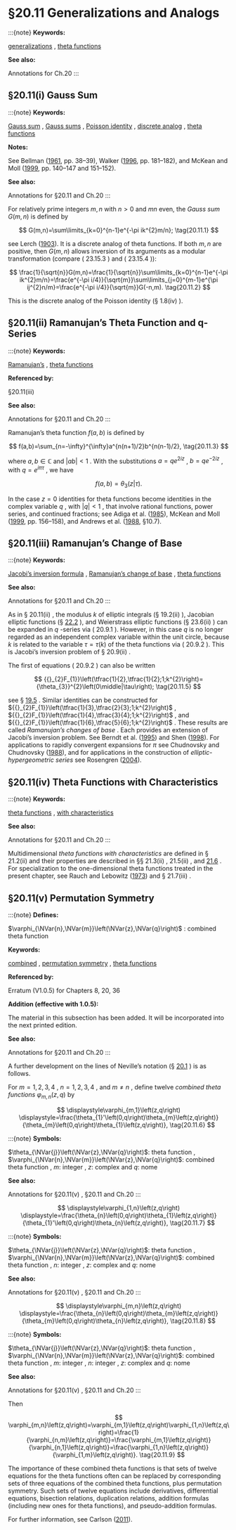 # §20.11 Generalizations and Analogs

:::{note}
**Keywords:**

[generalizations](http://dlmf.nist.gov/search/search?q=generalizations) , [theta functions](http://dlmf.nist.gov/search/search?q=theta%20functions)

**See also:**

Annotations for Ch.20
:::


## §20.11(i) Gauss Sum

:::{note}
**Keywords:**

[Gauss sum](http://dlmf.nist.gov/search/search?q=Gauss%20sum) , [Gauss sums](http://dlmf.nist.gov/search/search?q=Gauss%20sums) , [Poisson identity](http://dlmf.nist.gov/search/search?q=Poisson%20identity) , [discrete analog](http://dlmf.nist.gov/search/search?q=discrete%20analog) , [theta functions](http://dlmf.nist.gov/search/search?q=theta%20functions)

**Notes:**

See Bellman ([1961](./bib/B.html#bib231 "A Brief Introduction to Theta Functions"), pp. 38–39), Walker ([1996](./bib/W.html#bib2359 "Elliptic Functions. A Constructive Approach"), pp. 181–182), and McKean and Moll ([1999](./bib/M.html#bib1582 "Elliptic Curves"), pp. 140–147 and 151–152).

**See also:**

Annotations for §20.11 and Ch.20
:::

For relatively prime integers $m,n$ with $n>0$ and $mn$ even, the *Gauss sum* $G(m,n)$ is defined by


<a id="E1"></a>
$$
G(m,n)=\sum\limits_{k=0}^{n-1}e^{-\pi ik^{2}m/n}; \tag{20.11.1}
$$

see Lerch ([1903](./bib/L.html#bib1418 "Zur Theorie der Gaußschen Summen")). It is a discrete analog of theta functions. If both $m,n$ are positive, then $G(m,n)$ allows inversion of its arguments as a modular transformation (compare ( 23.15.3 ) and ( 23.15.4 )):


<a id="E2"></a>
$$
\frac{1}{\sqrt{n}}G(m,n)=\frac{1}{\sqrt{n}}\sum\limits_{k=0}^{n-1}e^{-\pi ik^{2}m/n}=\frac{e^{-\pi i/4}}{\sqrt{m}}\sum\limits_{j=0}^{m-1}e^{\pi ij^{2}n/m}=\frac{e^{-\pi i/4}}{\sqrt{m}}G(-n,m). \tag{20.11.2}
$$

This is the discrete analog of the Poisson identity (§ 1.8(iv) ).


## §20.11(ii) Ramanujan’s Theta Function and q-Series

:::{note}
**Keywords:**

[Ramanujan’s](http://dlmf.nist.gov/search/search?q=Ramanujan%E2%80%99s) , [theta functions](http://dlmf.nist.gov/search/search?q=theta%20functions)

**Referenced by:**

§20.11(iii)

**See also:**

Annotations for §20.11 and Ch.20
:::

Ramanujan’s theta function $f(a,b)$ is defined by


<a id="E3"></a>
$$
f(a,b)=\sum_{n=-\infty}^{\infty}a^{n(n+1)/2}b^{n(n-1)/2}, \tag{20.11.3}
$$

where $a,b\in\mathbb{C}$ and $\left|ab\right|<1$ . With the substitutions $a=qe^{2iz}$ , $b=qe^{-2iz}$ , with $q=e^{i\pi\tau}$ , we have


<a id="E4"></a>
$$
f(a,b)=\theta_{3}\left(z\middle|\tau\right). \tag{20.11.4}
$$

In the case $z=0$ identities for theta functions become identities in the complex variable $q$ , with $\left|q\right|<1$ , that involve rational functions, power series, and continued fractions; see Adiga et al. ([1985](./bib/index.html#bib34 "Chapter 16 of Ramanujan’s second notebook: Theta-functions and q -series")), McKean and Moll ([1999](./bib/M.html#bib1582 "Elliptic Curves"), pp. 156–158), and Andrews et al. ([1988](./bib/index.html#bib100 "Ramanujan Revisited"), §10.7).


## §20.11(iii) Ramanujan’s Change of Base

:::{note}
**Keywords:**

[Jacobi’s inversion formula](http://dlmf.nist.gov/search/search?q=Jacobi%20inversion%20formula) , [Ramanujan’s change of base](http://dlmf.nist.gov/search/search?q=Ramanujan%20change%20of%20base) , [theta functions](http://dlmf.nist.gov/search/search?q=theta%20functions)

**See also:**

Annotations for §20.11 and Ch.20
:::

As in § 20.11(ii) , the modulus $k$ of elliptic integrals (§ 19.2(ii) ), Jacobian elliptic functions (§ [22.2](./22.2.md "§22.2 Definitions ‣ Properties ‣ Chapter 22 Jacobian Elliptic Functions") ), and Weierstrass elliptic functions (§ 23.6(ii) ) can be expanded in $q$ -series via ( 20.9.1 ). However, in this case $q$ is no longer regarded as an independent complex variable within the unit circle, because $k$ is related to the variable $\tau=\tau(k)$ of the theta functions via ( 20.9.2 ). This is Jacobi’s inversion problem of § 20.9(ii) .

The first of equations ( 20.9.2 ) can also be written


<a id="E5"></a>
$$
{{}_{2}F_{1}}\left(\tfrac{1}{2},\tfrac{1}{2};1;k^{2}\right)={\theta_{3}}^{2}\left(0\middle|\tau\right); \tag{20.11.5}
$$

see § [19.5](./19.5.md "§19.5 Maclaurin and Related Expansions ‣ Legendre’s Integrals ‣ Chapter 19 Elliptic Integrals") . Similar identities can be constructed for ${{}_{2}F_{1}}\left(\tfrac{1}{3},\tfrac{2}{3};1;k^{2}\right)$ , ${{}_{2}F_{1}}\left(\tfrac{1}{4},\tfrac{3}{4};1;k^{2}\right)$ , and ${{}_{2}F_{1}}\left(\tfrac{1}{6},\tfrac{5}{6};1;k^{2}\right)$ . These results are called *Ramanujan’s changes of base* . Each provides an extension of Jacobi’s inversion problem. See Berndt et al. ([1995](./bib/B.html#bib245 "Ramanujan’s theories of elliptic functions to alternative bases")) and Shen ([1998](./bib/S.html#bib2064 "On an identity of Ramanujan based on the hypergeometric series ⁢ F 1 2 ( 1 3 , 2 3 ; 1 2 ; x )")). For applications to rapidly convergent expansions for $\pi$ see Chudnovsky and Chudnovsky ([1988](./bib/C.html#bib502 "Approximations and Complex Multiplication According to Ramanujan")), and for applications in the construction of *elliptic-hypergeometric series* see Rosengren ([2004](./bib/R.html#bib1973 "Elliptic hypergeometric series on root systems")).


## §20.11(iv) Theta Functions with Characteristics

:::{note}
**Keywords:**

[theta functions](http://dlmf.nist.gov/search/search?q=theta%20functions) , [with characteristics](http://dlmf.nist.gov/search/search?q=with%20characteristics)

**See also:**

Annotations for §20.11 and Ch.20
:::

Multidimensional *theta functions with characteristics* are defined in § 21.2(ii) and their properties are described in §§ 21.3(ii) , 21.5(ii) , and [21.6](./21.6.md "§21.6 Products ‣ Properties ‣ Chapter 21 Multidimensional Theta Functions") . For specialization to the one-dimensional theta functions treated in the present chapter, see Rauch and Lebowitz ([1973](./bib/R.html#bib1928 "Elliptic Functions, Theta Functions, and Riemann Surfaces")) and § 21.7(iii) .


## §20.11(v) Permutation Symmetry

:::{note}
**Defines:**

$\varphi_{\NVar{n},\NVar{m}}\left(\NVar{z},\NVar{q}\right)$ : combined theta function

**Keywords:**

[combined](http://dlmf.nist.gov/search/search?q=combined) , [permutation symmetry](http://dlmf.nist.gov/search/search?q=permutation%20symmetry) , [theta functions](http://dlmf.nist.gov/search/search?q=theta%20functions)

**Referenced by:**

Erratum (V1.0.5) for Chapters 8, 20, 36

**Addition (effective with 1.0.5):**

The material in this subsection has been added. It will be incorporated into the next printed edition.

**See also:**

Annotations for §20.11 and Ch.20
:::

A further development on the lines of Neville’s notation (§ [20.1](./20.1.md "§20.1 Special Notation ‣ Notation ‣ Chapter 20 Theta Functions") ) is as follows.

For $m=1,2,3,4$ , $n=1,2,3,4$ , and $m\neq n$ , define twelve *combined theta functions* $\varphi_{m,n}\left(z,q\right)$ by

<a id="EGx1"></a>

$$
\displaystyle\varphi_{m,1}\left(z,q\right) \displaystyle=\frac{\theta_{1}'\left(0,q\right)\theta_{m}\left(z,q\right)}{\theta_{m}\left(0,q\right)\theta_{1}\left(z,q\right)}, \tag{20.11.6}
$$

:::{note}
**Symbols:**

$\theta_{\NVar{j}}\left(\NVar{z},\NVar{q}\right)$: theta function , $\varphi_{\NVar{n},\NVar{m}}\left(\NVar{z},\NVar{q}\right)$: combined theta function , $m$: integer , $z$: complex and $q$: nome

**See also:**

Annotations for §20.11(v) , §20.11 and Ch.20
:::

$$
\displaystyle\varphi_{1,n}\left(z,q\right) \displaystyle=\frac{\theta_{n}\left(0,q\right)\theta_{1}\left(z,q\right)}{\theta_{1}'\left(0,q\right)\theta_{n}\left(z,q\right)}, \tag{20.11.7}
$$

:::{note}
**Symbols:**

$\theta_{\NVar{j}}\left(\NVar{z},\NVar{q}\right)$: theta function , $\varphi_{\NVar{n},\NVar{m}}\left(\NVar{z},\NVar{q}\right)$: combined theta function , $n$: integer , $z$: complex and $q$: nome

**See also:**

Annotations for §20.11(v) , §20.11 and Ch.20
:::

$$
\displaystyle\varphi_{m,n}\left(z,q\right) \displaystyle=\frac{\theta_{n}\left(0,q\right)\theta_{m}\left(z,q\right)}{\theta_{m}\left(0,q\right)\theta_{n}\left(z,q\right)}, \tag{20.11.8}
$$

:::{note}
**Symbols:**

$\theta_{\NVar{j}}\left(\NVar{z},\NVar{q}\right)$: theta function , $\varphi_{\NVar{n},\NVar{m}}\left(\NVar{z},\NVar{q}\right)$: combined theta function , $m$: integer , $n$: integer , $z$: complex and $q$: nome

**See also:**

Annotations for §20.11(v) , §20.11 and Ch.20
:::

Then


<a id="E9"></a>
$$
\varphi_{m,n}\left(z,q\right)=\varphi_{m,1}\left(z,q\right)\varphi_{1,n}\left(z,q\right)=\frac{1}{\varphi_{n,m}\left(z,q\right)}=\frac{\varphi_{m,1}\left(z,q\right)}{\varphi_{n,1}\left(z,q\right)}=\frac{\varphi_{1,n}\left(z,q\right)}{\varphi_{1,m}\left(z,q\right)}. \tag{20.11.9}
$$

The importance of these combined theta functions is that sets of twelve equations for the theta functions often can be replaced by corresponding sets of three equations of the combined theta functions, plus permutation symmetry. Such sets of twelve equations include derivatives, differential equations, bisection relations, duplication relations, addition formulas (including new ones for theta functions), and pseudo-addition formulas.

For further information, see Carlson ([2011](./bib/C.html#bib2789 "Permutation symmetry for theta functions")).
